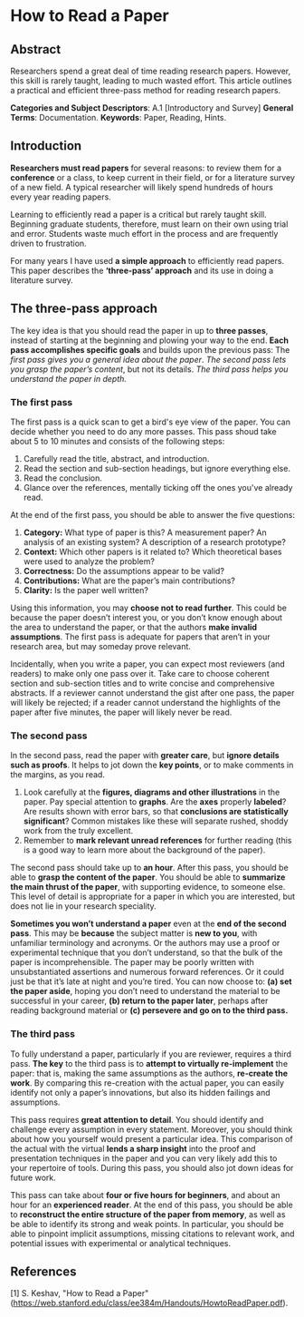 # How to Read a Paper
## Abstract
<p>Researchers spend a great deal of time reading research papers. However, this skill is rarely taught, leading to much
wasted effort. This article outlines a practical and efficient three-pass method for reading research papers.</p>

**Categories and Subject Descriptors**: A.1 [Introductory and Survey]
**General Terms**: Documentation.
**Keywords**: Paper, Reading, Hints.

## Introduction
**Researchers must read papers** for several reasons: to review them for a **conference** or a class, to keep current in their field, or for a literature survey of a new field. A typical researcher will likely spend hundreds of hours every year reading papers.

Learning to efficiently read a paper is a critical but rarely taught skill. Beginning graduate students, therefore, must learn on their own using trial and error. Students waste much effort in the process and are frequently driven to frustration.

For many years I have used **a simple approach** to efficiently read papers. This paper describes the **‘three-pass’ approach** and its use in doing a literature survey.

## The three-pass approach
The key idea is that you should read the paper in up to **three passes**, instead of starting at the beginning and plowing your way to the end. **Each pass accomplishes specific goals** and builds upon the previous pass: The *first pass gives you a general idea about the paper*. *The second pass lets you grasp the paper’s content*, but not its details. *The third pass helps you understand the paper in depth.*
### The first pass
The first pass is a quick scan to get a bird's eye view of the paper. You can decide whether you need to do any more passes. This pass shoud take about 5 to 10 minutes and consists of the following steps:

1. Carefully read the title, abstract, and introduction.
2. Read the section and sub-section headings, but ignore everything else.
3. Read the conclusion.
4. Glance over the references, mentally ticking off the ones you've already read.
   
At the end of the first pass, you should be able to answer the five questions:

1. **Category:** What type of paper is this? A measurement paper? An analysis of an existing system? A
description of a research prototype?
2. **Context:** Which other papers is it related to? Which theoretical bases were used to analyze the problem?
3. **Correctness:** Do the assumptions appear to be valid?
4. **Contributions:** What are the paper’s main contributions?
5. **Clarity:** Is the paper well written?

Using this information, you may **choose not to read further**. This could be because the paper doesn’t interest you, or you don’t know enough about the area to understand the paper, or that the authors **make invalid assumptions**. The first pass is adequate for papers that aren’t in your research area, but may someday prove relevant.

Incidentally, when you write a paper, you can expect most reviewers (and readers) to make only one pass over it. Take care to choose coherent section and sub-section titles and to write concise and comprehensive abstracts. If a reviewer cannot understand the gist after one pass, the paper will likely be rejected; if a reader cannot understand the highlights of the paper after five minutes, the paper will likely never be read.

### The second pass
In the second pass, read the paper with **greater care**, but **ignore details such as proofs**. It helps to jot down the **key points**, or to make comments in the margins, as you read.

1. Look carefully at the **figures, diagrams and other illustrations** in the paper. Pay special attention to **graphs**. Are the **axes** properly **labeled**? Are results shown with error bars, so that **conclusions are statistically significant**? Common mistakes like these will separate rushed, shoddy work from the truly excellent.
2. Remember to **mark relevant unread references** for further reading (this is a good way to learn more about the background of the paper).

The second pass should take up to **an hour**. After this pass, you should be able to **grasp the content of the paper**.
You should be able to **summarize the main thrust of the paper**, with supporting evidence, to someone else. This level of
detail is appropriate for a paper in which you are interested, but does not lie in your research speciality.

**Sometimes you won’t understand a paper** even at the **end of the second pass**. This may be **because** the subject matter
is **new to you**, with unfamiliar terminology and acronyms. Or the authors may use a proof or experimental technique
that you don’t understand, so that the bulk of the paper is incomprehensible. The paper may be poorly written
with unsubstantiated assertions and numerous forward references. Or it could just be that it’s late at night and you’re
tired. You can now choose to: **(a) set the paper aside**, hoping you don’t need to understand the material to be successful
in your career, **(b) return to the paper later**, perhaps after reading background material or **(c) persevere and go on to the third pass.**

### The third pass

To fully understand a paper, particularly if you are reviewer, requires a third pass. **The key** to the third pass
is to **attempt to virtually re-implement** the paper: that is,
making the same assumptions as the authors, **re-create the work**. By comparing this re-creation with the actual paper,
you can easily identify not only a paper’s innovations, but
also its hidden failings and assumptions.

This pass requires **great attention to detail**. You should
identify and challenge every assumption in every statement.
Moreover, you should think about how you yourself would
present a particular idea. This comparison of the actual
with the virtual **lends a sharp insight** into the proof and
presentation techniques in the paper and you can very likely
add this to your repertoire of tools. During this pass, you
should also jot down ideas for future work.

This pass can take about **four or five hours for beginners**,
and about an hour for an **experienced reader**. At the end
of this pass, you should be able to **reconstruct the entire structure of the paper from memory**, as well as be able to
identify its strong and weak points. In particular, you should
be able to pinpoint implicit assumptions, missing citations
to relevant work, and potential issues with experimental or
analytical techniques.

## References
[1] S. Keshav, "How to Read a Paper" (https://web.stanford.edu/class/ee384m/Handouts/HowtoReadPaper.pdf).
